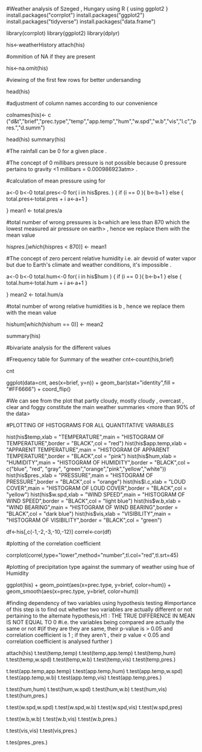
#Weather analysis of Szeged , Hungary using R { using ggplot2 } 
install.packages("corrplot")
install.packages("ggplot2")
install.packages("tidyverse")
install.packages("data.frame")

library(corrplot)
library(ggplot2)
library(dplyr)


his<-weatherHistory
attach(his)

#ommition of NA <missing values> if they are present



his<-na.omit(his) 

#viewing of the first few rows for better undersanding

head(his)


#adjustment of column names according to our convenience 

colnames(his)<- c ("d&t","brief","prec.type","temp","app.temp","hum","w.spd","w.b","vis","l.c","pres.","d.summ")

head(his)
summary(his)

#The rainfall can be 0 for a given place .

#The concept of 0 millibars pressure is not possible because 0 pressure pertains to gravity <1 millibars = 0.000986923atm> .

#calculation of mean pressure using for


a<-0
b<-0
total.pres<-0
for( i in his$pres. ) {
  if (i == 0 ){
   b<-b+1
  }
  else {
    total.pres<-total.pres + i
    a<-a+1
  }
  
}
mean1 <- total.pres/a


#total number of wrong pressures is b<which are less than 870 which the lowest measured air pressure on earth> , hence we replace them with the mean value

his$pres.[which(his$pres < 870)] <- mean1

#The concept of zero percent relative humidity i.e. air devoid of water vapor but due to Earth's climate and weather conditions, it's impossible .

a<-0
b<-0
total.hum<-0
for( i in his$hum ) {
  if (i == 0 ){
    b<-b+1
  }
  else {
    total.hum<-total.hum + i
    a<-a+1
  }
  
}
mean2 <- total.hum/a


#total number of wrong relative humidities is b <reused variable> , hence we replace them with the mean value

his$hum[which(his$hum == 0)] <- mean2




summary(his)

#bivariate analysis for the different values


#Frequency table for Summary of the weather
cnt<-count(his,brief)   

cnt

ggplot(data=cnt, aes(x=brief, y=n)) +
  geom_bar(stat="identity",fill = "#FF6666") +
  coord_flip()
           
#We can see from the plot that partly cloudy, mostly cloudy , overcast , clear and foggy constitute the main weather summaries <more than 90% of the data>


#PLOTTING OF HISTOGRAMS FOR ALL QUANTITATIVE VARIABLES 

hist(his$temp,xlab = "TEMPERATURE",main = "HISTOGRAM OF TEMPERATURE",border = "BLACK",col =  "red")
hist(his$app.temp,xlab = "APPARENT TEMPERATURE",main = "HISTOGRAM OF APPARENT TEMPERATURE",border = "BLACK",col = "pink")
hist(his$hum,xlab = "HUMIDITY",main = "HISTOGRAM OF HUMIDITY",border = "BLACK",col = c("blue", "red", "gray", "green","orange","pink","yellow","white"))
hist(his$pres.,xlab = "PRESSURE",main = "HISTOGRAM OF PRESSURE",border = "BLACK",col = "orange")
hist(his$l.c,xlab = "LOUD COVER",main = "HISTOGRAM OF LOUD COVER",border = "BLACK",col = "yellow")
hist(his$w.spd,xlab = "WIND SPEED",main = "HISTOGRAM OF WIND SPEED",border = "BLACK",col = "light blue")
hist(his$w.b,xlab = "WIND BEARING",main = "HISTOGRAM OF WIND BEARING",border = "BLACK",col = "dark blue")
hist(his$vis,xlab = "VISIBILITY",main = "HISTOGRAM OF VISIBILITY",border = "BLACK",col = "green")




df<-his[,c(-1,-2,-3,-10,-12)]
correl<-cor(df)

#plotting of the correlation coefficient

corrplot(correl,type="lower",method="number",tl.col="red",tl.srt=45)

#plotting of precipitation type against the summary of weather using hue of Humidity

ggplot(his) + geom_point(aes(x=prec.type, y=brief, color=hum)) + geom_smooth(aes(x=prec.type, y=brief, color=hum))





#finding dependency of two variables using hypothesis testing
#importance of this step is to find out whether two variables are actually different or not pertaining to the alternate hypothesis,H1 : THE TRUE DIFFERENCE IN MEAN IS NOT EQUAL TO 0
#i.e. the variables being compared are actually the same or not <although we can clearly see in the plot that they are not but this might prove important when we compare weather data of two different places in Hungary>
#(if they are they are same, their p-value is > 0.05 and correlation coefficient is 1 ; if they aren't , their p value < 0.05 and correlation coefficient is analysed further ) 


attach(his)
 t.test(temp,temp)
 t.test(temp,app.temp)
 t.test(temp,hum)
 t.test(temp,w.spd)
 t.test(temp,w.b)
 t.test(temp,vis)
 t.test(temp,pres.)

 t.test(app.temp,app.temp)
 t.test(app.temp,hum)
 t.test(app.temp,w.spd)
 t.test(app.temp,w.b)
 t.test(app.temp,vis)
 t.test(app.temp,pres.)
 
 t.test(hum,hum)
 t.test(hum,w.spd)
 t.test(hum,w.b)
 t.test(hum,vis)
 t.test(hum,pres.)
 
 t.test(w.spd,w.spd)
 t.test(w.spd,w.b)
 t.test(w.spd,vis)
 t.test(w.spd,pres)
 
 t.test(w.b,w.b)
 t.test(w.b,vis)
 t.test(w.b,pres.)
 
 t.test(vis,vis)
 t.test(vis,pres.)
 
 t.tes(pres.,pres.)
 

 
